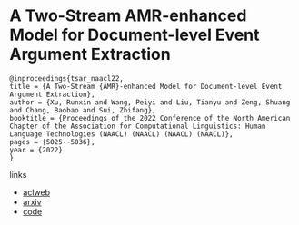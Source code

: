 # A Two-Stream AMR-enhanced Model for Document-level Event Argument Extraction

```
@inproceedings{tsar_naacl22,
title = {A Two-Stream {AMR}-enhanced Model for Document-level Event Argument Extraction},
author = {Xu, Runxin and Wang, Peiyi and Liu, Tianyu and Zeng, Shuang and Chang, Baobao and Sui, Zhifang},
booktitle = {Proceedings of the 2022 Conference of the North American Chapter of the Association for Computational Linguistics: Human Language Technologies (NAACL) (NAACL) (NAACL) (NAACL)},
pages = {5025--5036},
year = {2022}
}
```

links
- [aclweb](https://www.aclweb.org/anthology/2022.naacl-main.370/)
- [arxiv](https://arxiv.org/abs/2205.00241)
- [code](https://github.com/PKUnlp-icler/TSAR)
